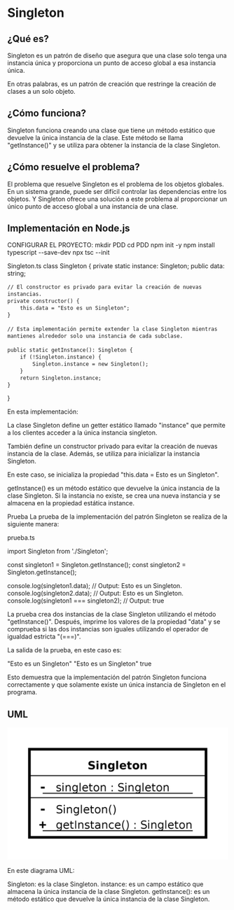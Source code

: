 # Singleton

## ¿Qué es?
Singleton es un patrón de diseño que asegura que una clase solo tenga una instancia única y proporciona un punto de acceso global a esa instancia única.

En otras palabras, es un patrón de creación que restringe la creación de clases a un solo objeto.

## ¿Cómo funciona?

Singleton funciona creando una clase que tiene un método estático que devuelve la única instancia de la clase. Este método se llama "getInstance()" y se utiliza para obtener la instancia de la clase Singleton.

## ¿Cómo resuelve el problema?
El problema que resuelve Singleton es el problema de los objetos globales. En un sistema grande, puede ser difícil controlar las dependencias entre los objetos. Y Singleton ofrece una solución a este problema al proporcionar un único punto de acceso global a una instancia de una clase.

## Implementación en Node.js

CONFIGURAR EL PROYECTO:
mkdir PDD
cd PDD
npm init -y
npm install typescript --save-dev
npx tsc --init


Singleton.ts 
class Singleton {
    private static instance: Singleton;
    public data: string;

    // El constructor es privado para evitar la creación de nuevas instancias.
    private constructor() {
        this.data = "Esto es un Singleton";
    }

    // Esta implementación permite extender la clase Singleton mientras mantienes alrededor solo una instancia de cada subclase.

    public static getInstance(): Singleton {
        if (!Singleton.instance) {
            Singleton.instance = new Singleton();
        }
        return Singleton.instance;
    }
}

En esta implementación:

La clase Singleton define un getter estático llamado "instance" que permite a los clientes acceder a la única instancia singleton.

También define un constructor privado para evitar la creación de nuevas instancia de la clase. Además, se utiliza para inicializar la instancia Singleton.

En este caso, se inicializa la propiedad "this.data = Esto es un Singleton".

getInstance() es un método estático que devuelve la única instancia de la clase Singleton. Si la instancia no existe, se crea una nueva instancia y se almacena en la propiedad estática instance.

Prueba
La prueba de la implementación del patrón Singleton se realiza de la siguiente manera:

prueba.ts

import Singleton from './Singleton';

const singleton1 = Singleton.getInstance();
const singleton2 = Singleton.getInstance();

console.log(singleton1.data); // Output: Esto es un Singleton.
console.log(singleton2.data); // Output: Esto es un Singleton.
console.log(singleton1 === singleton2); // Output: true

La prueba crea dos instancias de la clase Singleton utilizando el método "getInstance()". Después, imprime los valores de la propiedad "data" y se comprueba si las dos instancias son iguales utilizando el operador de igualdad estricta "(===)".

La salida de la prueba, en este caso es: 

"Esto es un Singleton"
"Esto es un Singleton"
true

Esto demuestra que la implementación del patrón Singleton funciona correctamente y que solamente existe un única instancia de Singleton en el programa.

## UML

![alt text](<Singleton UML Class Diagram.png>)

En este diagrama UML:

Singleton: es la clase Singleton.
instance: es un campo estático que almacena la única instancia de la clase Singleton.
getInstance(): es un método estático que devuelve la única instancia de la clase Singleton.

